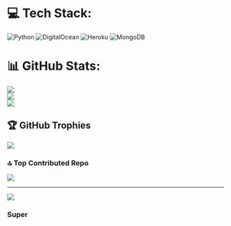 
# 💻 Tech Stack:
![Python](https://img.shields.io/badge/python-3670A0?style=plastic&logo=python&logoColor=ffdd54) ![DigitalOcean](https://img.shields.io/badge/DigitalOcean-%230167ff.svg?style=plastic&logo=digitalOcean&logoColor=white) ![Heroku](https://img.shields.io/badge/heroku-%23430098.svg?style=plastic&logo=heroku&logoColor=white) ![MongoDB](https://img.shields.io/badge/MongoDB-%234ea94b.svg?style=plastic&logo=mongodb&logoColor=white)
# 📊 GitHub Stats:
![](https://github-readme-stats.vercel.app/api?username=hakutakaid&theme=gruvbox&hide_border=false&include_all_commits=true&count_private=true)<br/>
![](https://github-readme-streak-stats.herokuapp.com/?user=hakutakaid&theme=gruvbox&hide_border=false)<br/>
![](https://github-readme-stats.vercel.app/api/top-langs/?username=hakutakaid&theme=gruvbox&hide_border=false&include_all_commits=true&count_private=true&layout=compact)

## 🏆 GitHub Trophies
![](https://github-profile-trophy.vercel.app/?username=hakutakaid&theme=blue_navy&no-frame=true&no-bg=true&margin-w=4)

### 🔝 Top Contributed Repo
![](https://github-contributor-stats.vercel.app/api?username=hakutakaid&limit=5&theme=ambient_gradient&combine_all_yearly_contributions=true)

---
[![](https://visitcount.itsvg.in/api?id=hakutakaid&icon=3&color=8)](https://visitcount.itsvg.in)

<!-- Proudly created with GPRM ( https://gprm.itsvg.in ) -->

### Super